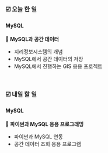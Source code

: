 ### ☑️  오늘 한 일
#### MySQL
<strong>📌 MySQL과 공간 데이터</strong>
  - 지리정보시스템의 개념
  - MySQL에서 공간 데이터의 저장
  - MySQL에서 진행하는 GIS 응용 프로젝트

<br>

### ☑️  내일 할 일
#### MySQL
<strong>📌 파이썬과 MySQL 응용 프로그래밍</strong>
  - 파이썬과 MySQL 연동
  - 공간 데이터 조회 응용 프로그램

<br>